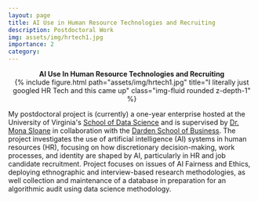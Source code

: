 ```yaml
---
layout: page
title: AI Use in Human Resource Technologies and Recruiting
description: Postdoctoral Work
img: assets/img/hrtech1.jpg
importance: 2
category:
---
```



<center><b>AI Use In Human Resource Technologies and Recruiting</b></center>

<center><div class="row">
    <div class="col-sm mt-3 mt-md-0">
        {% include figure.html path="assets/img/hrtech1.jpg" title="I literally just googled HR Tech and this came up" class="img-fluid rounded z-depth-1" %}
    </div>
</div></center>

My postdoctoral project is (currently) a one-year enterprise hosted at the University of Virginia's [School of Data Science](https://datascience.virginia.edu/) and is supervised by [Dr. Mona Sloane](https://www.monasloane.org/sloane-lab) in collaboration with the [Darden School of Business](https://www.darden.virginia.edu/). The project investigates the use of artificial intelligence (AI) systems in human resources (HR), focusing on how discretionary decision-making, work processes, and identity are shaped by AI, particularly in HR and job candidate recruitment. Project focuses on issues of AI Fairness and Ethics, deploying ethnographic and interview-based research methodologies, as well collection and maintenance of a database in preparation for an algorithmic audit using data science methodology.
